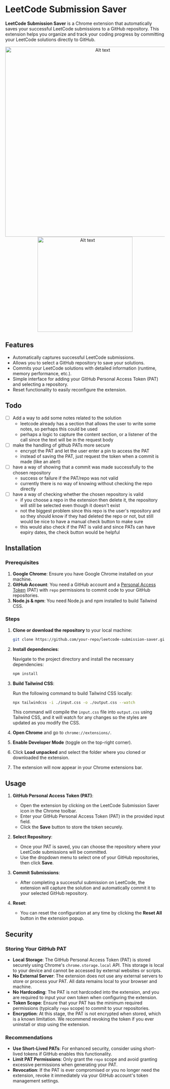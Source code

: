# LeetCode Submission Saver

**LeetCode Submission Saver** is a Chrome extension that automatically saves your successful LeetCode submissions to a GitHub repository. This extension helps you organize and track your coding progress by committing your LeetCode solutions directly to GitHub.

<div align="center">
   <img src="https://github.com/user-attachments/assets/ebb6e878-1ee5-4594-9b10-f674c040b957" alt="Alt text" width="600" />
</div>


<div align="center">
   <img src="https://github.com/user-attachments/assets/678170e5-0480-4bb9-91f1-8c873000c339" alt="Alt text" width="300" />  
</div>

## Features

- Automatically captures successful LeetCode submissions.
- Allows you to select a GitHub repository to save your solutions.
- Commits your LeetCode solutions with detailed information (runtime, memory performance, etc.).
- Simple interface for adding your GitHub Personal Access Token (PAT) and selecting a repository.
- Reset functionality to easily reconfigure the extension.

## Todo
- [ ] Add a way to add some notes related to the solution
  - leetcode already has a section that allows the user to write some notes, so perhaps this could be used
  - perhaps a logic to capture the content section, or a listener of the call since the text will be in the request body
- [ ] make the handling of github PATs more secure
  - encrypt the PAT and let the user enter a pin to access the PAT
  - instead of saving the PAT, just request the token when a commit is made (like an alert)
- [ ] have a way of showing that a commit was made successfully to the chosen repository
  - success or failure if the PAT/repo was not valid
  - currently there is no way of knowing without checking the repo directly
- [ ] have a way of checking whether the chosen repository is valid
  - if you choose a repo in the extension then delete it, the repository will still be selected even though it doesn't exist
  - not the biggest problem since this repo is the user's repository and so they should know if they had deleted the repo or not, but still would be nice to have a manual check button to make sure
  - this would also check if the PAT is valid and since PATs can have expiry dates, the check button would be helpful

## Installation

### Prerequisites

1. **Google Chrome**: Ensure you have Google Chrome installed on your machine.
2. **GitHub Account**: You need a GitHub account and a [Personal Access Token](https://docs.github.com/en/enterprise-server@3.4/authentication/keeping-your-account-and-data-secure/creating-a-personal-access-token) (PAT) with `repo` permissions to commit code to your GitHub repositories.
3. **Node.js & npm**: You need Node.js and npm installed to build Tailwind CSS.

### Steps

1. **Clone or download the repository** to your local machine:

   ```bash
   git clone https://github.com/your-repo/leetcode-submission-saver.git
   ```

2. **Install dependencies**:

   Navigate to the project directory and install the necessary dependencies:

   ```bash
   npm install
   ```

3. **Build Tailwind CSS**:

   Run the following command to build Tailwind CSS locally:

   ```bash
   npx tailwindcss -i ./input.css -o ./output.css --watch
   ```

   This command will compile the `input.css` file into `output.css` using Tailwind CSS, and it will watch for any changes so the styles are updated as you modify the CSS.

4. **Open Chrome** and go to `chrome://extensions/`.

5. **Enable Developer Mode** (toggle on the top-right corner).

6. Click **Load unpacked** and select the folder where you cloned or downloaded the extension.

7. The extension will now appear in your Chrome extensions bar.

## Usage

1. **GitHub Personal Access Token (PAT)**: 
   - Open the extension by clicking on the LeetCode Submission Saver icon in the Chrome toolbar.
   - Enter your GitHub Personal Access Token (PAT) in the provided input field.
   - Click the **Save** button to store the token securely.

2. **Select Repository**:
   - Once your PAT is saved, you can choose the repository where your LeetCode submissions will be committed.
   - Use the dropdown menu to select one of your GitHub repositories, then click **Save**.

3. **Commit Submissions**:
   - After completing a successful submission on LeetCode, the extension will capture the solution and automatically commit it to your selected GitHub repository.

4. **Reset**:
   - You can reset the configuration at any time by clicking the **Reset All** button in the extension popup.

## Security

### Storing Your GitHub PAT

- **Local Storage**: The GitHub Personal Access Token (PAT) is stored securely using Chrome's `chrome.storage.local` API. This storage is local to your device and cannot be accessed by external websites or scripts.
- **No External Server**: The extension does not use any external servers to store or process your PAT. All data remains local to your browser and machine.
- **No Hardcoding**: The PAT is not hardcoded into the extension, and you are required to input your own token when configuring the extension.
- **Token Scope**: Ensure that your PAT has the minimum required permissions (typically `repo` scope) to commit to your repositories.
- **Encryption**: At this stage, the PAT is not encrypted when stored, which is a known limitation. We recommend revoking the token if you ever uninstall or stop using the extension.

### Recommendations

- **Use Short-Lived PATs**: For enhanced security, consider using short-lived tokens if GitHub enables this functionality.
- **Limit PAT Permissions**: Only grant the `repo` scope and avoid granting excessive permissions when generating your PAT.
- **Revocation**: If the PAT is ever compromised or you no longer need the extension, revoke it immediately via your GitHub account's token management settings.
